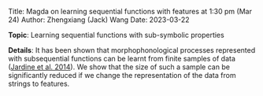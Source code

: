 Title: Magda on learning sequential functions with features at 1:30 pm (Mar 24)
Author: Zhengxiang (Jack) Wang
Date: 2023-03-22



**Topic**: Learning sequential functions with sub-symbolic properties



**Details**: It has been shown that morphophonological processes represented with subsequential functions can be learnt from finite samples of data ([Jardine et al. 2014](http://proceedings.mlr.press/v34/jardine14a.pdf)). We show that the size of such a sample can be significantly reduced if we change the representation of the data from strings to features.
